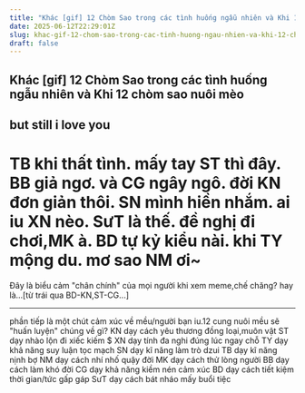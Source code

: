 ```yaml
---
title: "Khác [gif] 12 Chòm Sao trong các tình huống ngẫu nhiên và Khi 12 chòm sao nuôi mèo"
date: 2025-06-12T22:29:01Z
slug: khac-gif-12-chom-sao-trong-cac-tinh-huong-ngau-nhien-va-khi-12-chom-sao-nuoi-meo
draft: false
---
```


## Khác [gif] 12 Chòm Sao trong các tình huống ngẫu nhiên và Khi 12 chòm sao nuôi mèo

## but still i love you

TB khi thất tình.
mấy tay ST thì đây.
BB giả ngơ.
và CG ngây ngô.
đời KN đơn giản thôi.
SN mình hiền nhắm.
ai iu XN nèo.
SưT là thế.
đề nghị đi chơi,MK à.
BD tự kỷ kiểu nài.
khi TY mộng du.
mơ sao NM ơi~
=============
Đây là biểu cảm "chân chính" của mọi người khi xem meme,chế chăng?
hay là...[từ trái qua BD-KN,ST-CG...]

----------
phần tiếp là một chút cảm xúc về mều/người bạn iu.12 cung nuôi mều sẽ "huấn luyện" chúng về gì?
 KN dạy cách yêu thương đồng loại,muôn vật
 ST dạy nhào lộn đi xiếc kiếm $
 XN dạy tính đa nghi đúng lúc ngay chỗ
 TY dạy khả năng suy luận tọc mạch
 SN dạy kĩ năng làm trò dzui
 TB dạy kĩ năng nịnh bợ 
 NM dạy cách nhí nhố quậy đời
 MK dạy cách thử lòng người
 BB dạy cách làm khó đời
 CG dạy khả năng kiềm nén cảm xúc
 BD dạy cách tiết kiệm thời gian/tức gấp gáp
 SưT dạy cách bát nháo mấy buổi tiệc